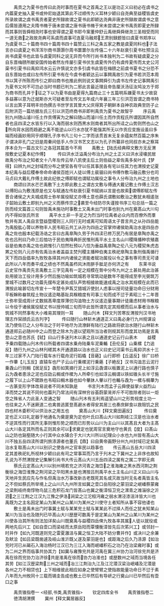 <!-- { "loadSidebar": true } -->
　　禹贡之为夏书也传曰此尧时事而在夏书之首禹之王以是功正义曰初必在虞书之内葢夏史抽入夏书或仲尼始退其第此不过顺传为义耳林少颖曰自尧典至益稷皆虞史所录故谓之虞书禹贡者夏史所録故谓之夏书此即颖达尧典非唐史所録故谓虞书之意后儒皆遵用之夫隋书脩于唐未尝谓之唐书唐书脩于宋未尝谓之宋书禹贡即夏史所録而其事则皆舜相尧时事也安得谓之夏书耶今案董仲舒云禹继舜舜继尧三圣相受而同一道无救之政故尧典可系虞而虞事可连夏马融郑王肃别録题皆曰虞夏书郑序以为虞夏书二十篇商书四十篇周书四十篇赞云三科之条五家之教是虞夏同科也子法言亦曰虞夏之书浑浑尔商书灏灏尔周书噩噩尔左传僖二十六年赵衰引夏书杜预注云尚书虞夏书也此皆与虞夏同科之说无异而今所行尚书本独判为二书故有疑虞夏之分自东晋梅赜所献安国传始者然左传屡引夏书伏生虞夏传外仍有虞传夏传而太史公河渠书引夏书曰禹抑鸿水云云许慎说文亦多引虞书此皆在梅赜之前虞书夏书之分恐不自东晋始也或曰左传所引夏书有在今虞书者颖达云以事闗禹故引为夏书若洪范本周书以箕子所陈而传引之即曰商书也推此例则说文事闗舜引为虞书左传史记事闗禹引为夏书又何不可岂必当时书题已判为二邪此言最近理且帝告厘沃汤征汝鸠汝方于郑为商书而孔并于征之下以为夏书由是夏得九篇商止三十五篇明系嫌夏书太少故裒多益寡以意为迁就斯亦大可疑者至左传文五年成六年襄三年三引洪范皆谓之商书特以言出箕子耳明丰坊伪撰古书世学言其曽大父庆得箕子朝鲜本自神农政典至防子止后附洪范一篇坊据左氏三引以洪范终商书非即判禹贡为夏书之故智乎
　　序云禹别九州随山濬川任土作贡傅寅为之解曰随山而濬川任土而作贡程氏所谓因其所自然者也且四渎之水皆东行以入海而弱水则西黒水则南者其所出所迳之山势则然也山之所向背水因而趋避之禹不能逆山以行水亦犹不能强其所无以作贡应变施设虽曰多端而经画妙用同乎顺理孔子序书凡三句十二字而该贯首末无复余蕴矣然百篇之序朱子谓决非孔门之旧是周秦间低手人作汉书艺文志以为孔子所纂非也同叔亦未之察耳序本合为一篇古文引之各冠其篇首今不用
　　禹敷土【陆氏经典释文敷方无反渭按敷史记夏本纪作傅】
　　传曰洪水泛溢禹分布治九州之土正义曰洪水浸壊民居故禹分布治之知者文十八年左传云举八凯使主后土则伯益之辈佐禹多矣叶氏【梦得】曰辨九州之封域而分布之使官各有守以任其事民各有宅以任其力也渭按史记夏本纪禹与益后稷奉帝命命诸侯百姓兴人徒以傅土裴骃曰尚书傅作敷马融云敷分也司马贞曰大戴礼作傅土故此纪依之傅即赋也谓赋功属役之事令人分布治九州之土地也
　　商颂曰洪水芒芒禹敷下土方即此敷土之谓古文敷与傅通大戴记敷土作傅土汉志以傅阳山为敷浅原是也又与赋通左传赵衰引夏书赋纳以言是也故索谓傅即赋左传晋合诸侯之大夫城成周士弥牟属役赋丈亦傅土意也薛氏谓敷如敷治之敷犹未相逺张子韶始云敷土即别九州之义而蔡传宗之袭至今经防尽失谨按书序三句总括一篇之防而经文篇首三句则皆禹未施功时事敷土又禹未出门时事也别九州在奠髙山大川句内不得如张氏所言
　　禹平水土非一手足之为烈当时位禹者必众内而百僚外而羣牧并有其人禹自言暨益暨稷则三人同行无时或离可知周语太子晋言共之从孙四岳能为禹股肱心膂以养物丰人民韦昭云共工从孙为四岳之官掌帅诸侯助禹治水是四岳亦禹之佐也殷本纪载汤诰之言曰古禹臯陶久劳于外四渎已修万民乃有居是臯陶亦禹之佐也吕刑曰乃命三后恤功于民伯夷降典折民惟刑禹平水土主名山川稷降播种农殖嘉谷是伯夷亦禹之佐也疏惟引八恺然杜预以八恺为垂益禹臯陶之伦八元为稷契朱虎态罴之伦则八元亦有佐禹治水者盖益主焚刋稷主播种伯夷主秩祀臯陶主象刑偕禹循行天下而四岳倡率九牧牧各择其州内诸侯之贤能者赋功属役以令之事有専司责无可诿此所以八年而奏平成之绩也不然禹虽栉风沐雨胼手胝足亦何济之有
　　东莱书说云史官作禹贡先言禹敷土三字见禹有一定之规模在胷中分布九州之土甚处用此治甚处用彼治工役计用多少然后施功喻如筑城若寻常筑动是数年不能得成至李光弼筑万里城不过数月之功葢先摆布定甚处成队声势相接故能速成禹之治水其规模在此而已渭按此喻甚切左传宣十一年楚令尹蒍艾猎城沂使封人虑事以授司徒量功命日分财用平板榦称畚筑程土物议逺迩略基趾具糇粮度有司事三旬而成不愆于素昭三十二年晋士弥牟营成周计丈数揣髙卑度厚薄仞沟洫物土方议逺迩量事期计徒庸虑材用书糇粮以令役于诸侯属役赋丈书以授帅城三旬而毕此皆所谓先定其规模而后从事者治水与筑城不同然事有大小难易其理则一耳
　　随山刋木【释文刋苦寒反渭按刋汉书地理志作栞顔氏云古刋字】
　　传曰随行山林斩木通道正义曰禹必身行九州规谋设法乃使佐已之人分布治之于时平地尽为流潦鲜有陆行之路故将欲治水随行山林斩木通道郑云必随州中之山而登之除木为道以望观所当治者则规其形而度其功焉是言禹登山之意也苏氏【轼】曰山行多迷刋木以表之且以通道史记云行山表木
　　益稷予乗四载随山刋木传曰所载者四谓水乗舟陆乗车泥乗輴【丑伦反】山乗樏【力追反】随行九州之山林刋槎其木开通道路以治水也正义曰史记河渠书云禹抑洪水十三年三过家不入门陆行载车水行载舟泥行蹈橇【音蕝】山行即桥【丘遥反】徐广曰桥一作輂【儿玉反】直辕车也尸子云山行乗樏泥行乗蕝【子絶反】汉书沟洫志云泥行乗毳山行则梮【居足反】毳形如箕摘行泥上如淳云毳谓以板置泥上以通行路也慎子云为毳者患涂之泥也应劭云梮或作樏为人所牵引也如淳云梮谓以铁如锥头长半寸施之履下以上山不蹉跌也韦昭曰梮木器也如今轝牀人轝以行也輴与毳为一樏与梮輂为一古篆变形字体改易说者不同未知孰是
　　书言刋木而孟子云舜使益掌火益烈山泽而焚之其说不同何也葢刋乃常法间有深林穷谷荟蔚蒙茏斧斤不可胜除者则以一炬空之殊省人力此圣人变通之智
　　随山刋木有五利焉遥望山川之形势规度土功一也往来之人不迷厥道二也禽兽逃匿登髙避水者得安其居三也奏庶鲜食以救阻饥之民四也材木委积可以供治水之用五也
　　奠髙山大川【释文奠田遍反】
　　传曰奠定也正义曰礼定器于地通名为奠是奠为定也叶氏曰髙山大川如荆岐江汉是也治水者不逆其性而行其所无事则惟形势之顺而已形势以山川为主山川以其髙且大者为主髙山大川各定其所而名正则其余可以求奠定也犹周官言奠地守也黄氏【度】曰髙山山之防也谿壑随大小行其中众水辏合于大川大川所以纪理众小水也九州皆有髙山大川不独五岳四渎所谓刋旅涤源者也董氏【鼎】曰自黄帝画野分州九州封域已定矣禹治水复取髙山大川以别识之使各州之官率民以趋事也
　　传云髙山五岳大川四渎定其差秩祀礼所视林少颖曰此有司之常事耳而乃言于刋木之下冀州之上非序也故知孔说为不然渭按史记集解引尚书大传云髙山大川五岳四渎之属有之属二字即无病
　　蔡氏云定髙山大川以别州境若兖之济河青之海岱之淮海雍之黑水西河荆之荆衡徐之海岱淮豫之荆河梁之华阳黑水是也渭按吕刑禹平水土主名山川正义曰山川与天地并生民应先与作名但禹治水万事改新古老既死其名或灭故当时无名者禹皆主名之不但如蔡氏所举境上之山川凡九州所言如冀之壶口岳阳徐之蒙羽梁之岷嶓蔡蒙雍之梁荆岐终南惇物鸟鼠三危积石龙门皆髙山也冀之衡漳恒卫兖之漯青之潍淄徐之沂泗之三江荆之江汉九江豫之伊洛涧梁之江沱桓沔雍之弱水渭泾漆沮沣皆大川也禹既为之主名因定某山为某州之山某川为某州之川使守土者知所从事不容他诿也
　　敷土是禹未出门时事冀土赋与某某兖土赋与某某此不过择人而任之犹未知某山某川为当治也及随刋已毕髙山大川歴歴可数禹于是定某山为某州之山某川为某州之川使各治其所有则法加详矣山川既奠禹与益稷四岳俾九牧各率其属人徒以就役或两地先后兴工【如自壶口而梁岐而太原岳阳而覃懐衡漳皆先后次笫兴工】或邻封一时并作【如九河既道则兖之雷夏灉沮与冀之恒卫大陆不妨分曹并作】或决川之余兼及畎浍【如吕梁既凿遽及岐山淮沂既乂遂及蒙羽是也】或距海之后久乃涤源【如治兖时河已从碣石入海治杨时江汉已为三江入海而岷嶓积石之功乃在治梁雍时事】或为二州之界而临事共协其力【如冀与雍豫兖共是河禹在冀三州协力治河徐兖共是济禹在徐而兖协力治济徐共是淮禹在徐而协力冶淮也】或歴数州之琙而当境各任其劳【如江汉歴梁荆三州之域而冶三江荆治九江及江沱潜汉梁治岷嶓及沱潜是各州之力不相贷也】上下相维彼此相应如身之使臂臂之使指故能量功命日不愆于素八年而九州攸同十三载而锡圭告成也敷土已毕然后有导岍之行奠山川已毕然后有壶口之事














　　禹贡锥指卷一
<经部,书类,禹贡锥指>
　　钦定四库全书
　　禹贡锥指卷二
　　徳清胡渭撰
　　冀州【释文冀居器反】
